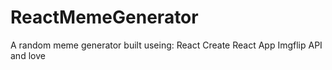 # ReactMemeGenerator
A random meme generator built useing:
React
Create React App
Imgflip API
and love
